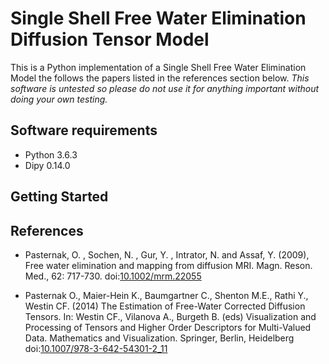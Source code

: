 # Single Shell Free Water Elimination Diffusion Tensor Model 

This is a Python implementation of a Single Shell Free Water Elimination Model
the follows the papers listed in the references section below. _This software is
untested so please do not use it for anything important without doing your own
testing._

## Software requirements

* Python 3.6.3
* Dipy 0.14.0

## Getting Started



## References

* Pasternak, O. , Sochen, N. , Gur, Y. , Intrator, N. and Assaf, Y. (2009), Free water elimination and mapping from diffusion MRI. Magn. Reson. Med., 62: 717-730. doi:[10.1002/mrm.22055](https://doi.org/10.1002/mrm.22055)

* Pasternak O., Maier-Hein K., Baumgartner C., Shenton M.E., Rathi Y., Westin CF. (2014) The Estimation of Free-Water Corrected Diffusion Tensors. In: Westin CF., Vilanova A., Burgeth B. (eds) Visualization and Processing of Tensors and Higher Order Descriptors for Multi-Valued Data. Mathematics and Visualization. Springer, Berlin, Heidelberg doi:[10.1007/978-3-642-54301-2\_11](https://doi.org/10.1007/978-3-642-54301-2_11)


